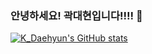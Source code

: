 ### 안녕하세요! 곽대현입니다!!!! 👋

<!--
**kdaehyun/kdaehyun** is a ✨ _special_ ✨ repository because its `README.md` (this file) appears on your GitHub profile.

Here are some ideas to get you started:

- 🔭 I’m currently working on ...
- 🌱 I’m currently learning ...
- 👯 I’m looking to collaborate on ...
- 🤔 I’m looking for help with ...
- 💬 Ask me about ...
- 📫 How to reach me: ...
- 😄 Pronouns: ...
- ⚡ Fun fact: ...
-->

[![K_Daehyun's GitHub stats](https://github-readme-stats.vercel.app/api?username=kdaehyun)](https://github.com/anuraghazra/github-readme-stats)
